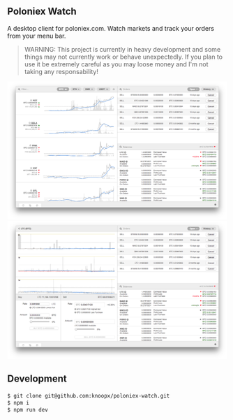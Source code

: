 ## Poloniex Watch

A desktop client for poloniex.com. Watch markets and track your orders from your menu bar.

> WARNING: This project is currently in heavy development and some things may not currently work or behave unexpectedly. If you plan to use it be extremely careful as you may loose money and I'm not taking any responsability!

![Screenshot](screenshot1.png)
![Screenshot](screenshot2.png)

## Development

    $ git clone git@github.com:knoopx/poloniex-watch.git
    $ npm i
    $ npm run dev
